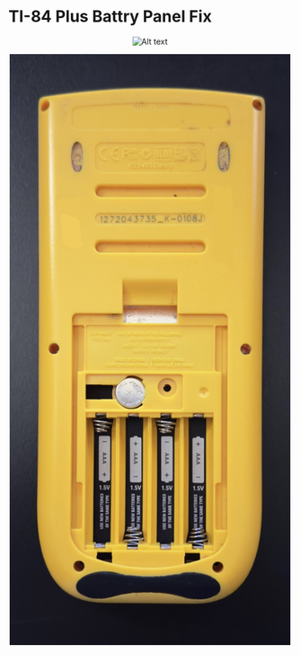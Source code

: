 # TI-84 Plus Battry Panel Fix
<p align="center">
  <img src="[Doc/IMG_7117.jpg](https://pisces.bbystatic.com/image2/BestBuy_US/images/products/6621/6621444_sd.jpg;maxHeight=427;maxWidth=640?format=webp)" alt="Alt text" width="500">
</p>
<p align="center">
  <img src="Doc/IMG_7117.jpg" alt="Alt text" width="500">
</p>


